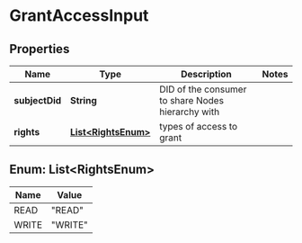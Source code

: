 # GrantAccessInput

## Properties

| Name           | Type                                            | Description                                       | Notes |
| -------------- | ----------------------------------------------- | ------------------------------------------------- | ----- |
| **subjectDid** | **String**                                      | DID of the consumer to share Nodes hierarchy with |       |
| **rights**     | [**List&lt;RightsEnum&gt;**](#List<RightsEnum>) | types of access to grant                          |       |

## Enum: List&lt;RightsEnum&gt;

| Name  | Value             |
| ----- | ----------------- |
| READ  | &quot;READ&quot;  |
| WRITE | &quot;WRITE&quot; |
